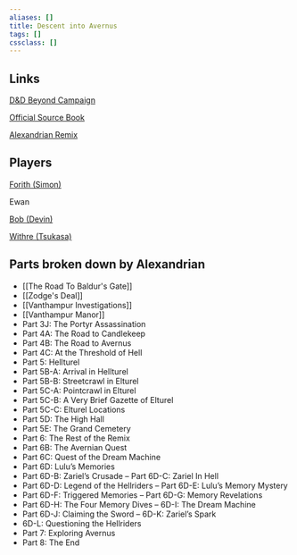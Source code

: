 ```yaml
---
aliases: []
title: Descent into Avernus
tags: []
cssclass: []
---
```


## Links

[D&D Beyond Campaign](https://www.dndbeyond.com/campaigns/1825272)

[Official Source Book](https://www.dndbeyond.com/sources/bgdia)

[Alexandrian Remix](https://thealexandrian.net/wordpress/44214/roleplaying-games/remixing-avernus)

## Players

[Forith (Simon)](https://www.dndbeyond.com/profile/Ferian/characters/46077442)

Ewan

[Bob (Devin)](https://www.dndbeyond.com/profile/Bobbert67/characters/46492309)

[Withre (Tsukasa)](https://www.dndbeyond.com/profile/tsukasa_gamer/characters/46491474)

## Parts broken down by Alexandrian

- [[The Road To Baldur's Gate]]
- [[Zodge's Deal]]
- [[Vanthampur Investigations]]
- [[Vanthampur Manor]] 
- Part 3J: The Portyr Assassination
- Part 4A: The Road to Candlekeep
- Part 4B: The Road to Avernus
- Part 4C: At the Threshold of Hell
- Part 5: Hellturel
- Part 5B-A: Arrival in Hellturel
- Part 5B-B: Streetcrawl in Elturel
- Part 5C-A: Pointcrawl in Elturel
- Part 5C-B: A Very Brief Gazette of Elturel
- Part 5C-C: Elturel Locations
- Part 5D: The High Hall
- Part 5E: The Grand Cemetery
- Part 6: The Rest of the Remix
- Part 6B: The Avernian Quest
- Part 6C: Quest of the Dream Machine
- Part 6D: Lulu’s Memories
- Part 6D-B: Zariel’s Crusade – Part 6D-C: Zariel In Hell
- Part 6D-D: Legend of the Hellriders – Part 6D-E: Lulu’s Memory Mystery
- Part 6D-F: Triggered Memories – Part 6D-G: Memory Revelations
- Part 6D-H: The Four Memory Dives – 6D-I: The Dream Machine
- Part 6D-J: Claiming the Sword – 6D-K: Zariel’s Spark
- 6D-L: Questioning the Hellriders
- Part 7: Exploring Avernus
- Part 8: The End